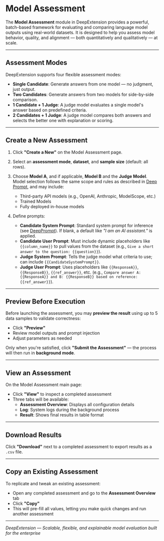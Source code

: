 
# Model Assessment

The **Model Assessment** module in DeepExtension provides a powerful, batch-based framework 
for evaluating and comparing language model outputs using real-world datasets. It is designed 
to help you assess model behavior, quality, and alignment — both quantitatively and 
qualitatively — at scale.

---

## Assessment Modes

DeepExtension supports four flexible assessment modes:

- **Single Candidate**: Generate answers from one model — no judgment, just output.
- **Two Candidates**: Generate answers from two models for side-by-side comparison.
- **1 Candidate + 1 Judge**: A judge model evaluates a single model's answer based on 
predefined criteria.
- **2 Candidates + 1 Judge**: A judge model compares both answers and selects the better one 
with explanation or scoring.

---

## Create a New Assessment

1. Click **"Create a New"** on the Model Assessment page.
2. Select an **assessment mode**, **dataset**, and **sample size** (default: all rows).
3. Choose **Model A**, and if applicable, **Model B** and the **Judge Model**. Model selection follows the same scope and rules as described in [Deep Prompt](deep-prompt.md), and may include:

    - Third-party API models (e.g., OpenAI, Anthropic, ModelScope, etc.)
    - Trained Models
    - Fully deployed in-house models

4. Define prompts:

    - **Candidate System Prompt**: Standard system prompt for inference (see [DeepPrompt](deep-prompt.md)). If blank, a default like *"I am an AI assistant."* is applied.
    - **Candidate User Prompt**: Must include dynamic placeholders like `{{column_name}}` to pull values from the dataset (e.g., `Give a short answer to the question: {{question}}`).
    - **Judge System Prompt**: Tells the judge model what criteria to use; can include `{{CandidateSystemPrompt}}`.
    - **Judge User Prompt**: Uses placeholders like `{{ResponseA}}`, `{{ResponseB}}`, `{{ref_answer}}`, etc. (e.g., `Compare answer A: {{ResponseA}} and B: {{ResponseB}} based on reference: {{ref_answer}}`).

---

## Preview Before Execution

Before launching the assessment, you may **preview the result** using up to 5 data samples to 
validate correctness:

- Click **"Preview"**
- Review model outputs and prompt injection
- Adjust parameters as needed

Only when you're satisfied, click **"Submit the Assessment"** — the process will then run in 
**background mode**.

---

## View an Assessment

On the Model Assessment main page:

- Click **"View"** to inspect a completed assessment
- Three tabs will be available:
  - **Assessment Overview**: Displays all configuration details
  - **Log**: System logs during the background process
  - **Result**: Shows final results in table format

---

## Download Results

Click **"Download"** next to a completed assessment to export results as a `.csv` file.

---

## Copy an Existing Assessment

To replicate and tweak an existing assessment:

- Open any completed assessment and go to the **Assessment Overview** tab
- Click **"Copy"**
- This will pre-fill all values, letting you make quick changes and run another assessment

---

*DeepExtension — Scalable, flexible, and explainable model evaluation built for the 
enterprise*

